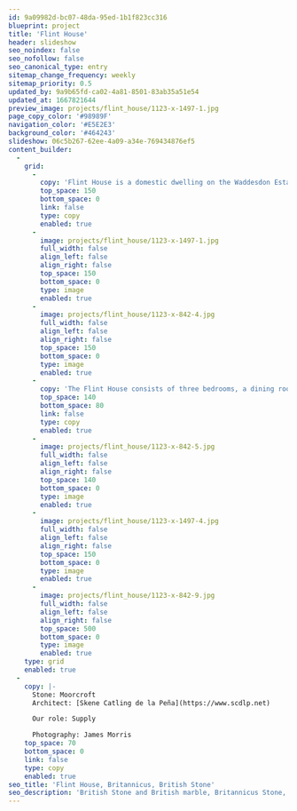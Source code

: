 ```yaml
---
id: 9a09982d-bc07-48da-95ed-1b1f823cc316
blueprint: project
title: 'Flint House'
header: slideshow
seo_noindex: false
seo_nofollow: false
seo_canonical_type: entry
sitemap_change_frequency: weekly
sitemap_priority: 0.5
updated_by: 9a9b65fd-ca02-4a81-8501-83ab35a51e54
updated_at: 1667821644
preview_image: projects/flint_house/1123-x-1497-1.jpg
page_copy_color: '#98989F'
navigation_color: '#E5E2E3'
background_color: '#464243'
slideshow: 06c5b267-62ee-4a09-a34e-769434876ef5
content_builder:
  -
    grid:
      -
        copy: 'Flint House is a domestic dwelling on the Waddesdon Estate, Buckinghamshire, England. It was commissioned by Jacob Rothschild, 4th Baron Rothschild, and completed in 2015, winning that year''s RIBA House of the Year Award.'
        top_space: 150
        bottom_space: 0
        link: false
        type: copy
        enabled: true
      -
        image: projects/flint_house/1123-x-1497-1.jpg
        full_width: false
        align_left: false
        align_right: false
        top_space: 150
        bottom_space: 0
        type: image
        enabled: true
      -
        image: projects/flint_house/1123-x-842-4.jpg
        full_width: false
        align_left: false
        align_right: false
        top_space: 150
        bottom_space: 0
        type: image
        enabled: true
      -
        copy: 'The Flint House consists of three bedrooms, a dining room, kitchen, library, and study, with a self-contained annex studio, of 465 and 115 sqm respectively. Britannicus Stone supplied the dark stone, Moorcroft, which was used throughout the main part of the house.'
        top_space: 140
        bottom_space: 80
        link: false
        type: copy
        enabled: true
      -
        image: projects/flint_house/1123-x-842-5.jpg
        full_width: false
        align_left: false
        align_right: false
        top_space: 140
        bottom_space: 0
        type: image
        enabled: true
      -
        image: projects/flint_house/1123-x-1497-4.jpg
        full_width: false
        align_left: false
        align_right: false
        top_space: 150
        bottom_space: 0
        type: image
        enabled: true
      -
        image: projects/flint_house/1123-x-842-9.jpg
        full_width: false
        align_left: false
        align_right: false
        top_space: 500
        bottom_space: 0
        type: image
        enabled: true
    type: grid
    enabled: true
  -
    copy: |-
      Stone: Moorcroft
      Architect: [Skene Catling de la Peña](https://www.scdlp.net)

      Our role: Supply

      Photography: James Morris
    top_space: 70
    bottom_space: 0
    link: false
    type: copy
    enabled: true
seo_title: 'Flint House, Britannicus, British Stone'
seo_description: 'British Stone and British marble, Britannicus Stone, The Shining Stones of Britain. British polished stone. Moorcroft, Moorcroft Stone.'
---
```

